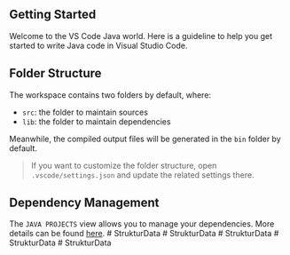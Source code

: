 ## Getting Started

Welcome to the VS Code Java world. Here is a guideline to help you get started to write Java code in Visual Studio Code.

## Folder Structure

The workspace contains two folders by default, where:

- `src`: the folder to maintain sources
- `lib`: the folder to maintain dependencies

Meanwhile, the compiled output files will be generated in the `bin` folder by default.

> If you want to customize the folder structure, open `.vscode/settings.json` and update the related settings there.

## Dependency Management

The `JAVA PROJECTS` view allows you to manage your dependencies. More details can be found [here](https://github.com/microsoft/vscode-java-dependency#manage-dependencies).
#   S t r u k t u r D a t a  
 #   S t r u k t u r D a t a  
 #   S t r u k t u r D a t a  
 #   S t r u k t u r D a t a  
 #   S t r u k t u r D a t a  
 
